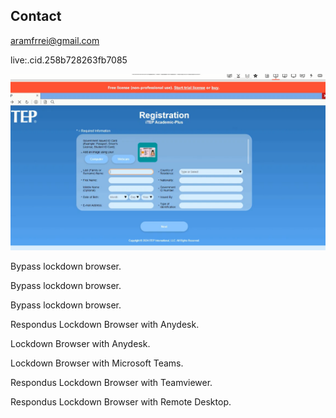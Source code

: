 ## Contact
aramfrrei@gmail.com

live:.cid.258b728263fb7085


![screenshot](./Screenshot_2.png)

Bypass lockdown browser.

Bypass lockdown browser.

Bypass lockdown browser.

Respondus Lockdown Browser with Anydesk.

Lockdown Browser with Anydesk.

Lockdown Browser with Microsoft Teams.

Respondus Lockdown Browser with Teamviewer.

Respondus Lockdown Browser with Remote Desktop.
